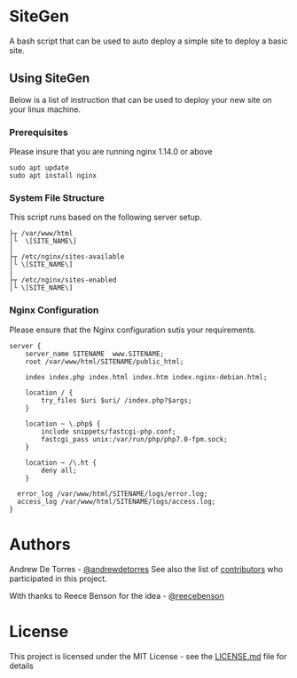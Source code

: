 # SiteGen 

A bash script that can be used to auto deploy a simple site to deploy a basic site.

## Using SiteGen

Below is a list of instruction that can be used to deploy your new site on your linux machine.

### Prerequisites

Please insure that you are running nginx 1.14.0 or above
```
sudo apt update
sudo apt install nginx
```

### System File Structure

This script runs based on the following server setup.
```
├┬ /var/www/html
│└  \[SITE_NAME\]
│
├┬ /etc/nginx/sites-available
│└ \[SITE_NAME\]
│
├┬ /etc/nginx/sites-enabled
│└ \[SITE_NAME\]
```

### Nginx Configuration

Please ensure that the Nginx configuration sutis your requirements.

```
server {
	server_name SITENAME  www.SITENAME;
	root /var/www/html/SITENAME/public_html;

	index index.php index.html index.htm index.nginx-debian.html;

	location / {
		try_files $uri $uri/ /index.php?$args;
	}

	location ~ \.php$ {
		include snippets/fastcgi-php.conf;
		fastcgi_pass unix:/var/run/php/php7.0-fpm.sock;
	}

	location ~ /\.ht {
		deny all;
	}

  error_log /var/www/html/SITENAME/logs/error.log;
  access_log /var/www/html/SITENAME/logs/access.log;
}
```

# Authors
Andrew De Torres - [@andrewdetorres](https://github.com/andrewdetorres)
See also the list of [contributors](https://github.com/andrewdetorres/SiteGen/graphs/contributors) who participated in this project.

With thanks to Reece Benson for the idea - [@reecebenson](https://github.com/reecebenson)

# License
This project is licensed under the MIT License - see the [LICENSE.md](https://github.com/andrewdetorres/SiteGen/blob/master/LICENSE.md) file for details